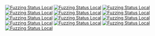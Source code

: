 [![Fuzzing Status Local](https://workerTmp.github.io/liossa_5/medovecot/notFind.svg)](https://github.com/)
[![Fuzzing Status Local](https://workerTmp.github.io/liossa_5/medovecot/fuzz_test_qp_decoder.svg)](https://github.com/)
[![Fuzzing Status Local](https://workerTmp.github.io/liossa_5/medovecot/fuzz_test_quoted_printable.svg)](https://github.com/)
[![Fuzzing Status Local](https://workerTmp.github.io/liossa_5/medovecot/fuzz_test_rfc2231_parser.svg)](https://github.com/)
[![Fuzzing Status Local](https://workerTmp.github.io/liossa_5/medovecot/fuzz_test_rfc822_parser.svg)](https://github.com/)
[![Fuzzing Status Local](https://workerTmp.github.io/liossa_5/medovecot/fuzz_test_istream_attachment.svg)](https://github.com/)
[![Fuzzing Status Local](https://workerTmp.github.io/liossa_5/medovecot/fuzz_message_id.svg)](https://github.com/)
[![Fuzzing Status Local](https://workerTmp.github.io/liossa_5/medovecot/fuzz_test_mail_html2text.svg)](https://github.com/)
[![Fuzzing Status Local](https://workerTmp.github.io/liossa_5/medovecot/fuzz_qp_encoder.svg)](https://github.com/)
[![Fuzzing Status Local](https://workerTmp.github.io/liossa_5/medovecot/fuzz_message_address.svg)](https://github.com/)
[![Fuzzing Status Local](https://workerTmp.github.io/liossa_5/medovecot/fuzz_message_date.svg)](https://github.com/)
[![Fuzzing Status Local](https://workerTmp.github.io/liossa_5/medovecot/fuzz_test_mbox_from.svg)](https://github.com/)
[![Fuzzing Status Local](https://workerTmp.github.io/liossa_5/medovecot/llvm-symbolizer.svg)](https://github.com/)
